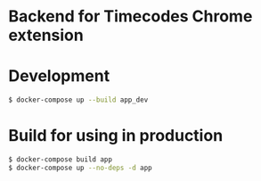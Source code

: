 # Backend for Timecodes Chrome extension

# Development

```bash
$ docker-compose up --build app_dev
```

# Build for using in production

```bash
$ docker-compose build app
$ docker-compose up --no-deps -d app
```
